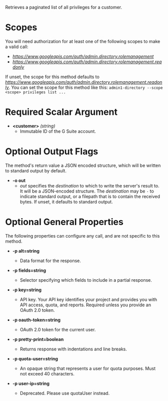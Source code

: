 Retrieves a paginated list of all privileges for a customer.
# Scopes

You will need authorization for at least one of the following scopes to make a valid call:

* *https://www.googleapis.com/auth/admin.directory.rolemanagement*
* *https://www.googleapis.com/auth/admin.directory.rolemanagement.readonly*

If unset, the scope for this method defaults to *https://www.googleapis.com/auth/admin.directory.rolemanagement.readonly*.
You can set the scope for this method like this: `admin1-directory --scope <scope> privileges list ...`
# Required Scalar Argument
* **&lt;customer&gt;** *(string)*
    - Immutable ID of the G Suite account.

# Optional Output Flags

The method's return value a JSON encoded structure, which will be written to standard output by default.

* **-o out**
    - *out* specifies the *destination* to which to write the server's result to.
      It will be a JSON-encoded structure.
      The *destination* may be `-` to indicate standard output, or a filepath that is to contain the received bytes.
      If unset, it defaults to standard output.
# Optional General Properties

The following properties can configure any call, and are not specific to this method.

* **-p alt=string**
    - Data format for the response.

* **-p fields=string**
    - Selector specifying which fields to include in a partial response.

* **-p key=string**
    - API key. Your API key identifies your project and provides you with API access, quota, and reports. Required unless you provide an OAuth 2.0 token.

* **-p oauth-token=string**
    - OAuth 2.0 token for the current user.

* **-p pretty-print=boolean**
    - Returns response with indentations and line breaks.

* **-p quota-user=string**
    - An opaque string that represents a user for quota purposes. Must not exceed 40 characters.

* **-p user-ip=string**
    - Deprecated. Please use quotaUser instead.
